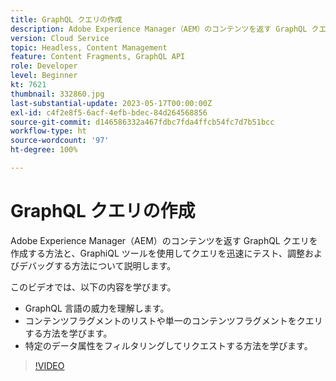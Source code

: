 ```yaml
---
title: GraphQL クエリの作成
description: Adobe Experience Manager（AEM）のコンテンツを返す GraphQL クエリを作成する方法と、GraphiQL ツールを使用してクエリを迅速にテスト、調整およびデバッグする方法について説明します。
version: Cloud Service
topic: Headless, Content Management
feature: Content Fragments, GraphQL API
role: Developer
level: Beginner
kt: 7621
thumbnail: 332860.jpg
last-substantial-update: 2023-05-17T00:00:00Z
exl-id: c4f2e8f5-6acf-4efb-bdec-84d264568856
source-git-commit: d146586332a467fdbc7fda4ffcb54fc7d7b51bcc
workflow-type: ht
source-wordcount: '97'
ht-degree: 100%

---
```


# GraphQL クエリの作成

Adobe Experience Manager（AEM）のコンテンツを返す GraphQL クエリを作成する方法と、GraphiQL ツールを使用してクエリを迅速にテスト、調整およびデバッグする方法について説明します。

このビデオでは、以下の内容を学びます。

+ GraphQL 言語の威力を理解します。
+ コンテンツフラグメントのリストや単一のコンテンツフラグメントをクエリする方法を学びます。
+ 特定のデータ属性をフィルタリングしてリクエストする方法を学びます。

>[!VIDEO](https://video.tv.adobe.com/v/332860?quality=12&learn=on)

